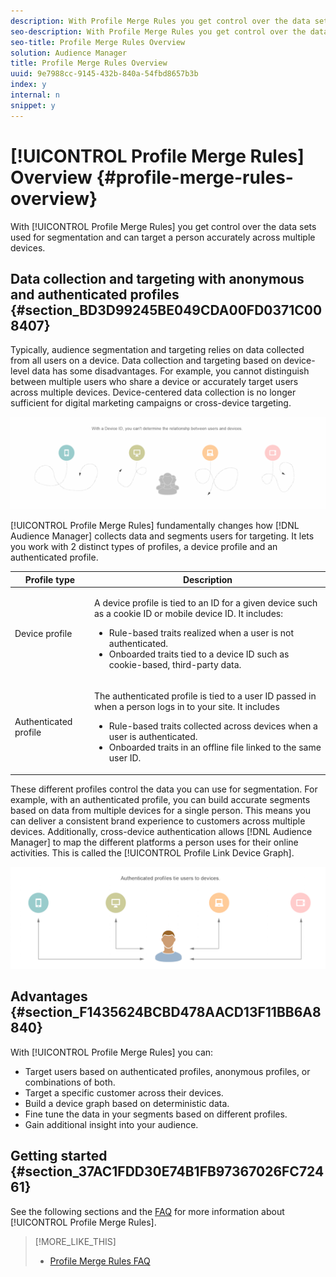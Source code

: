 ```yaml
---
description: With Profile Merge Rules you get control over the data sets used for segmentation and can target a person accurately across multiple devices.
seo-description: With Profile Merge Rules you get control over the data sets used for segmentation and can target a person accurately across multiple devices.
seo-title: Profile Merge Rules Overview
solution: Audience Manager
title: Profile Merge Rules Overview
uuid: 9e7988cc-9145-432b-840a-54fbd8657b3b
index: y
internal: n
snippet: y
---
```


# [!UICONTROL Profile Merge Rules] Overview {#profile-merge-rules-overview}

With [!UICONTROL Profile Merge Rules] you get control over the data sets used for segmentation and can target a person accurately across multiple devices.

## Data collection and targeting with anonymous and authenticated profiles {#section_BD3D99245BE049CDA00FD0371C008407}

Typically, audience segmentation and targeting relies on data collected from all users on a device. Data collection and targeting based on device-level data has some disadvantages. For example, you cannot distinguish between multiple users who share a device or accurately target users across multiple devices. Device-centered data collection is no longer sufficient for digital marketing campaigns or cross-device targeting.

![](assets/unauthenticated2.png)

[!UICONTROL Profile Merge Rules] fundamentally changes how [!DNL Audience Manager] collects data and segments users for targeting. It lets you work with 2 distinct types of profiles, a device profile and an authenticated profile.

<table id="table_CE98C0E32A964B27804736A896233869"> 
 <thead> 
  <tr> 
   <th colname="col1" class="entry"> Profile type </th> 
   <th colname="col2" class="entry"> Description </th> 
  </tr> 
 </thead>
 <tbody> 
  <tr> 
   <td colname="col1"> Device profile </td> 
   <td colname="col2"> <p>A device profile is tied to an ID for a given device such as a cookie ID or mobile device ID. It includes: </p> <p>
     <ul id="ul_0420875DE65E44FFAC76E0DD205CFEC4"> 
      <li id="li_044AD85C644A41FB8EF48164BAC0CE34">Rule-based traits realized when a user is not authenticated. </li> 
      <li id="li_984D9790A6984139AFCFC2DFE4DF1BFC">Onboarded traits tied to a device ID such as cookie-based, third-party data. </li>
     </ul> </p> </td>
  </tr>
  <tr> 
   <td colname="col1"> Authenticated profile </td> 
   <td colname="col2"> <p>The authenticated profile is tied to a user ID passed in when a person logs in to your site. It includes </p>
    <ul id="ul_18319CAA875148DBAE095134D42637B3"> 
     <li id="li_E24BD33E049849E5A594B0750F530475">Rule-based traits collected across devices when a user is authenticated. </li>
     <li id="li_531AC9E0EC9D45108457FEC8E8D4E66C">Onboarded traits in an offline file linked to the same user ID. </li>
    </ul> </td>
  </tr>
 </tbody>
</table>

These different profiles control the data you can use for segmentation. For example, with an authenticated profile, you can build accurate segments based on data from multiple devices for a single person. This means you can deliver a consistent brand experience to customers across multiple devices. Additionally, cross-device authentication allows [!DNL Audience Manager] to map the different platforms a person uses for their online activities. This is called the [!UICONTROL Profile Link Device Graph].

![](assets/authenticated2.png)

## Advantages {#section_F1435624BCBD478AACD13F11BB6A8840}

With [!UICONTROL Profile Merge Rules] you can:

* Target users based on authenticated profiles, anonymous profiles, or combinations of both.
* Target a specific customer across their devices.
* Build a device graph based on deterministic data.
* Fine tune the data in your segments based on different profiles.
* Gain additional insight into your audience.

## Getting started {#section_37AC1FDD30E74B1FB97367026FC72461}

See the following sections and the [FAQ](../../faq/faq-profile-merge.md#concept_C8E29A974E194B62B0BAC1CCDD0DF4FF) for more information about [!UICONTROL Profile Merge Rules].

>[!MORE_LIKE_THIS]
>
>* [Profile Merge Rules FAQ](../../faq/faq-profile-merge.md#concept_C8E29A974E194B62B0BAC1CCDD0DF4FF)
